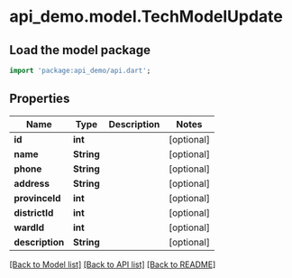 # api_demo.model.TechModelUpdate

## Load the model package
```dart
import 'package:api_demo/api.dart';
```

## Properties
Name | Type | Description | Notes
------------ | ------------- | ------------- | -------------
**id** | **int** |  | [optional] 
**name** | **String** |  | [optional] 
**phone** | **String** |  | [optional] 
**address** | **String** |  | [optional] 
**provinceId** | **int** |  | [optional] 
**districtId** | **int** |  | [optional] 
**wardId** | **int** |  | [optional] 
**description** | **String** |  | [optional] 

[[Back to Model list]](../README.md#documentation-for-models) [[Back to API list]](../README.md#documentation-for-api-endpoints) [[Back to README]](../README.md)


